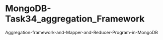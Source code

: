# MongoDB-Task34_aggregation_Framework
Aggregation-framework-and-Mapper-and-Reducer-Program-in-MongoDB
